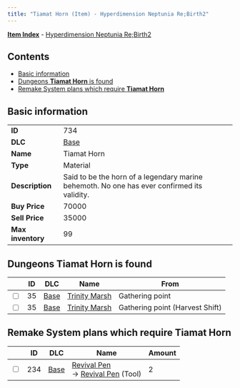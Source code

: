 ```yaml
---
title: "Tiamat Horn (Item) - Hyperdimension Neptunia Re;Birth2"
---
```


[**Item Index**](/neptunia/rb2/item/index.html) - [Hyperdimension Neptunia Re;Birth2](/neptunia/rb2)

## Contents

- [Basic information](#basic-information)
- [Dungeons **Tiamat Horn** is found](#dungeons-tiamat-horn-is-found)
- [Remake System plans which require **Tiamat Horn**](#remake-system-plans-which-require-tiamat-horn)

## Basic information

|   |   |
| -- | -- |
| **ID** | 734 |
| **DLC** | [Base](/neptunia/rb2/dlc/0-base.html) |
| **Name** | Tiamat Horn |
| **Type** | Material |
| **Description** | Said to be the horn of a legendary marine behemoth. No one has ever confirmed its validity. |
| **Buy Price** | 70000 |
| **Sell Price** | 35000 |
| **Max inventory** | 99 |

## Dungeons **Tiamat Horn** is found

|    | ID | DLC | Name | From |
| -- | -- | --- | ---- | ---- |
| <input type="checkbox" id="rb2-dungeon-0-35" class="trackbox" /> | 35 | [Base](/neptunia/rb2/dlc/0-base.html) | [Trinity Marsh](/neptunia/rb2/dungeon/0-35-trinity-marsh.html) | Gathering point |
| <input type="checkbox" id="rb2-dungeon-0-35" class="trackbox" /> | 35 | [Base](/neptunia/rb2/dlc/0-base.html) | [Trinity Marsh](/neptunia/rb2/dungeon/0-35-trinity-marsh.html) | Gathering point (Harvest Shift) |

## Remake System plans which require **Tiamat Horn**

|    | ID | DLC | Name | Amount |
| -- | -- | --- | ---- | ------ |
| <input type="checkbox" id="rb2-remake-0-234" class="trackbox" /> | 234 | [Base](/neptunia/rb2/dlc/0-base.html) | [Revival Pen](/neptunia/rb2/remake/0-234-revival-pen.html)<br />→ [Revival Pen](/neptunia/rb2/item/0-39-revival-pen.html) (Tool) | 2 |